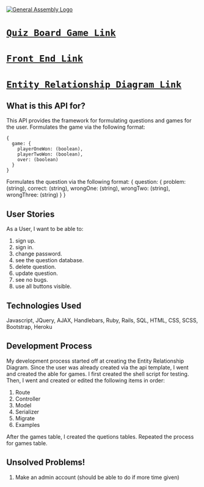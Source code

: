 [![General Assembly Logo](https://camo.githubusercontent.com/1a91b05b8f4d44b5bbfb83abac2b0996d8e26c92/687474703a2f2f692e696d6775722e636f6d2f6b6538555354712e706e67)](https://generalassemb.ly/education/web-development-immersive)

# [`Quiz Board Game Link`](https://sinyru.github.io/Quiz_Board_Browser/)
# [`Front End Link`](https://github.com/sinyru/Quiz_Board_Browser)
# [`Entity Relationship Diagram Link`](http://imgur.com/a/5PETj)

## What is this API for?

This API provides the framework for formulating questions and games for the user. Formulates the game via the following format:

```
{
  game: {
    playerOneWon: (boolean),
    playerTwoWon: (boolean),
    over: (boolean)
  }
}
```

Formulates the question via the following format: { question: { problem: (string), correct: (string), wrongOne: (string), wrongTwo: (string), wrongThree: (string) } }

## User Stories

As a User, I want to be able to:

1. sign up.
2. sign in.
3. change password.
4. see the question database.
5. delete question.
6. update question.
7. see no bugs.
8. use all buttons visible.

## Technologies Used

Javascript, JQuery, AJAX, Handlebars, Ruby, Rails, SQL, HTML, CSS, SCSS, Bootstrap, Heroku

## Development Process

My development process started off at creating the Entity Relationship Diagram. Since the user was already created via the api template, I went and created the able for games. I first created the shell script for testing. Then, I went and created or edited the following items in order:

1. Route
2. Controller
3. Model
4. Serializer
5. Migrate
6. Examples

After the games table, I created the quetions tables. Repeated the process for games table.

## Unsolved Problems!

1. Make an admin account (should be able to do if more time given)
